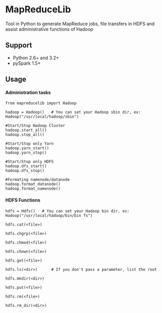 # MapReduceLib
Tool in Python to generate MapReduce jobs, file transfers in HDFS and assist administrative functions of Hadoop

## Support
  - Python 2.6+ and 3.2+
  - pySpark 1.5+

## Usage

#### Administration tasks

```
from mapreducelib import Hadoop

hadoop = Hadoop()   # You can set your Hadoop sbin dir, ex: Hadoop("/usr/local/hadoop/sbin")

#Start/Stop Hadoop Cluster
hadoop.start_all()
hadoop.stop_all()

#Start/Stop only Yarn
hadoop.yarn_start()
hadoop.yarn_stop()

#Start/Stop only HDFS
hadoop.dfs_start()
hadoop.dfs_stop()

#Formating namenode/datanode
hadoop.format_datanode()
hadoop.format_namenode()

```

#### HDFS Functions
```
hdfs = Hdfs()   # You can set your Hadoop bin dir, ex: Hadoop("/usr/local/hadoop/bin/bin fs")

hdfs.cat(<file>)

hdfs.chgrp(<file>)

hdfs.chmod(<file>)

hdfs.chown(<file>)

hdfs.get(<file>)

hdfs.ls(<dir>)      # If you don't pass a parameter, list the root

hdfs.mkdir(<dir>)

hdfs.put(<file>)

hdfs.rm(<file>)

hdfs.rm_dir(<dir>)


```
